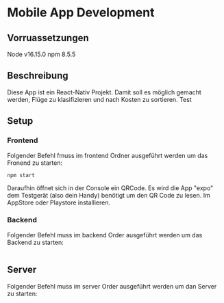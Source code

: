 # Mobile App Development

## Vorruassetzungen
Node v16.15.0
npm 8.5.5

## Beschreibung
Diese App ist ein React-Nativ Projekt. Damit soll es möglich gemacht werden, Flüge zu klasifizieren und nach Kosten zu sortieren.
Test
## Setup

### Frontend
Folgender Befehl fmuss im frontend Ordner ausgeführt werden um das Fronend zu starten:
```
npm start
```
Daraufhin öffnet sich in der Console ein QRCode.
Es wird die App "expo" dem Testgerät (also dein Handy) benötigt um den QR Code zu lesen. Im AppStore oder Playstore installieren.

### Backend
Folgender Befehl muss im backend Order ausgeführt werden um das Backend zu starten:
```
```

## Server
Folgender Befehl muss im server Order ausgeführt werden um dan Server zu starten:
```
```